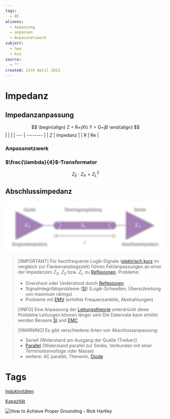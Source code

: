 ```yaml
---
tags:
  - RF
aliases:
  - Anpassung
  - anpassen
  - Anpassnetzwerk
subject:
  - hwe
  - ksn
source:
  - ""
created: 11th April 2023
---
```


# Impedanz

## Impedanzanpassung

$$
\begin{align}
Z = R+jX\\
Y = G+jB
\end{align}
$$
|     |          |
| --- | -------- |
| $Z$ | impedanz |
| R   | Re         |

### Anpassnetzwerk

### $\frac{\lambda}{4}$-Transformator

$$
Z_{E}\cdot Z_{A}=Z_{L}^{2}
$$

## Abschlussimpedanz

![TL_QundS](../HF-Technik/assets/TL_QundS.png)

> [!IMPORTANT] Für hochfrequente Logik-Signale ([elektrisch kurz](../HF-Technik/Leitungstheorie.md) im vergleich zur Flankenanstiegszeit) führen Fehlanpassungen an einer der Impedanzen $Z_{S}$, $Z_{0}$ bzw. $Z_{L}$ zu [Reflexionen](../HF-Technik/Reflexionsfaktor.md).
> Probleme:
> - Overshoot oder Undershoot durch [Reflexionen](../HF-Technik/Reflexionsfaktor.md)
> - Signalintegritätsprobleme ([SI](Signalintegrität.md)) (Logik-Schwellen, Überschreitung von maximum ratings)
> - Probleme mit [EMV](Elektromagnetische%20Verträglichkeit.md) (erhöhte Frequenzanteile, Abstrahlungen)

> [!INFO] Eine Anpassung der [Leitungstheorie](../HF-Technik/Leitungstheorie.md) unterdrückt diese Probleme
> Leitungen können länger sein
> Die Datenrate kann erhöht werden
> Bessere [SI](Signalintegrität.md) und [EMC](Elektromagnetische%20Verträglichkeit.md)

> [!WARNING] Es gibt verschiedene Arten von Abschlussanpassung:
> - Seriell (Widerstand am Ausgang der Quelle (Treiber))
> - [Parallel](Parallel%20Termination.md) (Widerstand parallel zur Senke, Verbunden mit einer *Terminationvoltage* oder Masse)
> - weitere: AC parallel, Thevenin, [Diode](Halbleiter/Diode.md)


# Tags

[Induktivitäten](Induktivitäten.md)

[Kapazität](Kapazität.md)

![How to Achieve Proper Grounding - Rick Hartley](https://www.youtube.com/watch?v=ySuUZEjARPY)
